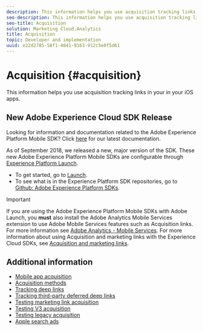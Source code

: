 ```yaml
---
description: This information helps you use acquisition tracking links in your in your iOS apps.
seo-description: This information helps you use acquisition tracking links in your in your iOS apps.
seo-title: Acquisition
solution: Marketing Cloud,Analytics
title: Acquisition
topic: Developer and implementation
uuid: e22d2785-58f1-4841-9163-912c5e0f5d61
---
```


# Acquisition {#acquisition}

This information helps you use acquisition tracking links in your in your iOS apps.

## New Adobe Experience Cloud SDK Release

Looking for information and documentation related to the Adobe Experience Platform Mobile SDK? Click [here](https://aep-sdks.gitbook.io/docs/) for our latest documentation.

As of September 2018, we released a new, major version of the SDK. These new Adobe Experience Platform Mobile SDKs are configurable through [Experience Platform Launch](https://www.adobe.com/experience-platform/launch.html).

* To get started, go to [Launch](https://launch.adobe.com/).
* To see what is in the Experience Platform SDK repositories, go to [Github: Adobe Experience Platform SDKs](https://github.com/Adobe-Marketing-Cloud/acp-sdks).

>[!IMPORTANT]
>
> If you are using the Adobe Experience Platform Mobile SDKs with Adobe Launch, you **must** also install the Adobe Analytics Mobile Services extension to use Adobe Mobile Services features such as Acquisition links. For more information see [Adobe Analytics - Mobile Services](https://aep-sdks.gitbook.io/docs/using-mobile-extensions/adobe-analytics-mobile-services). For more information about using Acquisition and marketing links with the Experience Cloud SDKs, see [Acquisition and marketing links](https://aep-sdks.gitbook.io/docs/using-mobile-extensions/adobe-analytics-mobile-services#acquisition-and-marketing-links).


## Additional information

* [Mobile app acquisition](/help/ios/acquisition-main/acquisition.md)
* [Acquisition methods](/help/ios/acquisition-main/c-acquisition-methods.md)
* [Tracking deep links](tracking-deep-links/tracking-deep-links.md)
* [Tracking third-party deferred deep links](/help/ios/acquisition-main/tracking-deep-links/tracking-deep-links.md)
* [Testing marketing link acquisition](/help/ios/acquisition-main/t-testing-marketing-link-acquisition.md)
* [Testing V3 acquisition](/help/ios/acquisition-main/t-testing-version-3-acquisition.md)
* [Testing legacy acquisition](/help/ios/acquisition-main/t-testing-acquisition.md)
* [Apple search ads](/help/ios/acquisition-main/c-apple-search-ads.md)
